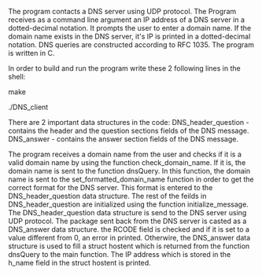 The program contacts a DNS server using UDP protocol. The Program receives as a command line argument an IP address of a DNS server in a dotted-decimal notation. 
It prompts the user to enter a domain name. If the domain name exists in the DNS server, it's IP is printed in a dotted-decimal notation.
DNS queries are constructed according to RFC 1035.
The program is written in C.

In order to build and run the program write these 2 following lines in the shell:

make

./DNS_client <DNS server IP address>


There are 2 important data structures in the code:
DNS_header_question - contains the header and the question sections fields of the DNS message.
DNS_answer - contains the answer section fields of the DNS message.

The program receives a domain name from the user and checks if it is a valid domain name by using the function check_domain_name. If it is, the domain name is sent to the function dnsQuery. 
In this function, the domain name is sent to the set_formatted_domain_name function in order to get the correct format for the DNS server. This format is entered to the DNS_header_question data structure. 
The rest of the feilds in DNS_header_question are initialized using the function initialize_message. The DNS_header_question data structure is send to the DNS server using UDP protocol. 
The package sent back from the DNS server is casted as a DNS_answer data structure. the RCODE field is checked and if it is set to a value different from 0, an error in printed. Otherwire, the DNS_answer data structure is used to fill a struct hostent which is returned from the function dnsQuery to the main function.
The IP address which is stored in the h_name field in the struct hostent is printed.
